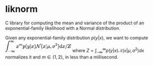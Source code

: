 # liknorm

C library for computing the mean and variance of the product of an
exponential-family likelihood with a Normal distribution.

Given any exponential-family distribution $p(y|x)$, we want to compute
![LikNorm Integral](/images/liknorm-integral.png)
where $Z = \int_{-\infty}^{\infty} p(y|x) \mathcal N(x | \mu, \sigma^2) dx$
normalizes it and $m \in \{1, 2\}$, in less than a millisecond.
